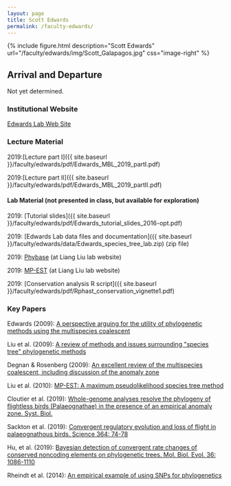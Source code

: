 ```yaml
---
layout: page
title: Scott Edwards
permalink: /faculty-edwards/
---
```

{% include figure.html description="Scott Edwards" url="/faculty/edwards/img/Scott_Galapagos.jpg" css="image-right" %}

## Arrival and Departure

Not yet determined.

### Institutional Website

[Edwards Lab Web Site](http://edwards.oeb.harvard.edu/)

### Lecture Material 

2019:[Lecture part I]({{ site.baseurl }}/faculty/edwards/pdf/Edwards_MBL_2019_partI.pdf)

2019:[Lecture part II]({{ site.baseurl }}/faculty/edwards/pdf/Edwards_MBL_2019_partII.pdf)

#### Lab Material (not presented in class, but available for exploration)

2019: [Tutorial slides]({{ site.baseurl }}/faculty/edwards/pdf/Edwards_tutorial_slides_2016-opt.pdf)

2019: [Edwards Lab data files and documentation]({{ site.baseurl }}/faculty/edwards/data/Edwards_species_tree_lab.zip) (zip file)

2019: [Phybase](http://faculty.franklin.uga.edu/lliu/phybase) (at Liang Liu lab website)

2019: [MP-EST](http://faculty.franklin.uga.edu/lliu/mp-est) (at Liang Liu lab website)

2019: [Conservation analysis R script]({{ site.baseurl }}/faculty/edwards/pdf/Rphast_conservation_vignette1.pdf)

### Key Papers

Edwards (2009): [A perspective arguing for the utility of phylogenetic methods using the multispecies coalescent](https://doi.org/10.1111/j.1558-5646.2008.00549.x) 

Liu et al. (2009): [A review of methods and issues surrounding "species tree" phylogenetic methods](https://doi.org/10.1016/j.ympev.2009.05.033)

Degnan & Rosenberg (2009): [An excellent review of the multispecies coalescent, including discussion of the anomaly zone](https://doi.org/10.1016/j.tree.2009.01.009)

Liu et al. (2010): [MP-EST: A maximum pseudolikelihood species tree method](http://www.biomedcentral.com/1471-2148/10/302)

Cloutier et al. (2019): [Whole-genome analyses resolve the phylogeny of flightless birds (Palaeognathae) in the presence of an empirical anomaly zone. Syst. Biol.](https://doi.org/10.1093/sysbio/syz019) 

Sackton et al. (2019): [Convergent regulatory evolution and loss of flight in palaeognathous birds. Science 364: 74-78](https://doi.org/10.1126/science.aat7244)

Hu, et al. (2019): [Bayesian detection of convergent rate changes of conserved noncoding elements on phylogenetic trees. Mol. Biol. Evol. 36: 1086-1110](https://doi.org/10.1093/molbev/msz049)

Rheindt et al. (2014): [An empirical example of using SNPs for phylogenetics](https://doi.org/10.1093/sysbio/syt070)
